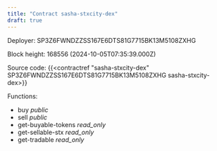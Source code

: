 ```yaml
---
title: "Contract sasha-stxcity-dex"
draft: true
---
```

Deployer: SP3Z6FWNDZZSS167E6DTS81G7715BK13M5108ZXHG


 



Block height: 168556 (2024-10-05T07:35:39.000Z)

Source code: {{<contractref "sasha-stxcity-dex" SP3Z6FWNDZZSS167E6DTS81G7715BK13M5108ZXHG sasha-stxcity-dex>}}

Functions:

* buy _public_
* sell _public_
* get-buyable-tokens _read_only_
* get-sellable-stx _read_only_
* get-tradable _read_only_
